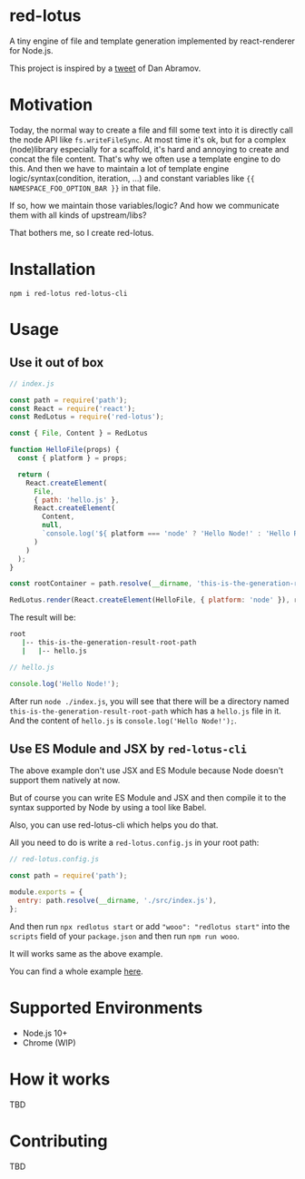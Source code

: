 # red-lotus

A tiny engine of file and template generation implemented by react-renderer for Node.js.

This project is inspired by a [tweet](https://twitter.com/dan_abramov/status/1285471956305956864) of Dan Abramov.

# Motivation

Today, the normal way to create a file and fill some text into it is directly call the node API like `fs.writeFileSync`.
At most time it's ok, but for a complex (node)library especially for a scaffold, it's hard and annoying to create and concat
the file content. That's why we often use a template engine to do this. And then we have to maintain a lot of
template engine logic/syntax(condition, iteration, ...) and constant variables like `{{ NAMESPACE_FOO_OPTION_BAR }}` in that file.

If so, how we maintain those variables/logic? And how we communicate them with all kinds of upstream/libs?

That bothers me, so I create red-lotus.

# Installation

`npm i red-lotus red-lotus-cli`

# Usage

## Use it out of box

```javascript
// index.js

const path = require('path');
const React = require('react');
const RedLotus = require('red-lotus');

const { File, Content } = RedLotus

function HelloFile(props) {
  const { platform } = props;

  return (
    React.createElement(
      File,
      { path: 'hello.js' },
      React.createElement(
        Content,
        null,
        `console.log('${ platform === 'node' ? 'Hello Node!' : 'Hello React!' }');`
      )
    )
  );
}

const rootContainer = path.resolve(__dirname, 'this-is-the-generation-result-root-path');

RedLotus.render(React.createElement(HelloFile, { platform: 'node' }), rootContainer);
```

The result will be:

```bash
root
   |-- this-is-the-generation-result-root-path
   |   |-- hello.js
```

```javascript
// hello.js

console.log('Hello Node!');
```

After run `node ./index.js`, you will see that there will be a directory named `this-is-the-generation-result-root-path`
which has a `hello.js` file in it. And the content of `hello.js` is `console.log('Hello Node!');`.

## Use ES Module and JSX by `red-lotus-cli`

The above example don't use JSX and ES Module because Node doesn't support them natively at now.

But of course you can write ES Module and JSX and then compile it to the syntax supported by Node by using a tool like Babel.

Also, you can use red-lotus-cli which helps you do that.

All you need to do is write a `red-lotus.config.js` in your root path:

```javascript
// red-lotus.config.js

const path = require('path');

module.exports = {
  entry: path.resolve(__dirname, './src/index.js'),
};
```

And then run `npx redlotus start` or add `"wooo": "redlotus start"` into the `scripts` field of your `package.json` and
then run `npm run wooo`.

It will works same as the above example.

You can find a whole example [here](./examples/basic).

# Supported Environments

- Node.js 10+
- Chrome (WIP)

# How it works

TBD

# Contributing

TBD
